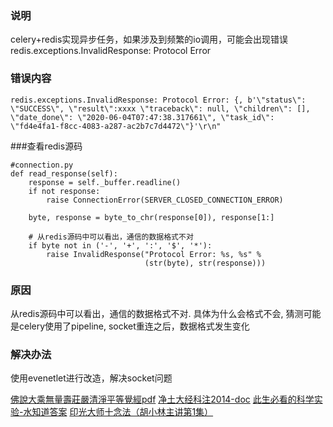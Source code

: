 ### 说明

celery+redis实现异步任务，如果涉及到频繁的io调用，可能会出现错误redis.exceptions.InvalidResponse: Protocol Error

### 错误内容

```
redis.exceptions.InvalidResponse: Protocol Error: {, b'\"status\": \"SUCCESS\", \"result\":xxxx \"traceback\": null, \"children\": [], \"date_done\": \"2020-06-04T07:47:38.317661\", \"task_id\": \"fd4e4fa1-f8cc-4083-a287-ac2b7c7d4472\"}'\r\n"
```

###查看redis源码
                                                   
```
#connection.py
def read_response(self):
    response = self._buffer.readline()
    if not response:
        raise ConnectionError(SERVER_CLOSED_CONNECTION_ERROR)

    byte, response = byte_to_chr(response[0]), response[1:]

    # 从redis源码中可以看出，通信的数据格式不对
    if byte not in ('-', '+', ':', '$', '*'):
        raise InvalidResponse("Protocol Error: %s, %s" %
                              (str(byte), str(response)))
```

### 原因
                                                   
从redis源码中可以看出，通信的数据格式不对.
具体为什么会格式不会, 猜测可能是celery使用了pipeline, socket重连之后，数据格式发生变化


### 解决办法

使用evenetlet进行改造，解决socket问题


[佛說大乘無量壽莊嚴清淨平等覺經pdf](http://doc.sxjy360.top/book/佛說大乘無量壽莊嚴清淨平等覺經(難字注音).pdf)
[净土大经科注2014-doc](http://doc.sxjy360.top/book/净土大经科注2014-doc.zip)
[此生必看的科学实验-水知道答案](http://v.youku.com/v_show/id_XMjgzMzcwNDk4OA)
[印光大师十念法（胡小林主讲第1集）](http://v.youku.com/v_show/id_XMzUwMzc4NzY4NA)
                                                   